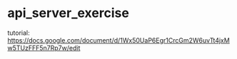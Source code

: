 # api_server_exercise
tutorial: https://docs.google.com/document/d/1Wx50UaP6Egr1CrcGm2W6uvTt4jxMw5TUzFFF5n7Rp7w/edit
